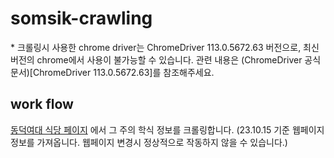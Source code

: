 # somsik-crawling
\* 크롤링시 사용한 chrome driver는 ChromeDriver 113.0.5672.63 버전으로, 최신 버전의 chrome에서 사용이 불가능할 수 있습니다. 관련 내용은 (ChromeDriver 공식 문서)[ChromeDriver 113.0.5672.63]를 참조해주세요.

## work flow
[동덕여대 식당 페이지]("https://www.dongduk.ac.kr/kor/life/cafeteria.do) 에서 그 주의 학식 정보를 크롤링합니다. (23.10.15 기준 웹페이지 정보를 가져옵니다. 웹페이지 변경시 정상적으로 작동하지 않을 수 있습니다.)